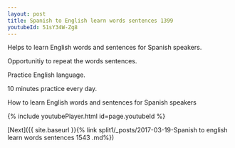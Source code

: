 ```yaml
---
layout: post
title: Spanish to English learn words sentences 1399 
youtubeId: 51sY34W-Zg8
---
```

 
 
Helps to learn English words and sentences for Spanish speakers.

Opportunitiy to repeat the words sentences. 

Practice English language. 
 
10 minutes practice every day. 
 
How to learn English words and sentences for Spanish speakers 
 
{% include youtubePlayer.html id=page.youtubeId %}
 
 
[Next]({{ site.baseurl }}{% link  split1/_posts/2017-03-19-Spanish to english learn words sentences 1543 .md%})
 
